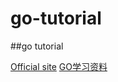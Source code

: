 # go-tutorial
##go tutorial



[Official site](https://golang.org)
[GO学习资料](https://github.com/dariubs/GoBooks)

